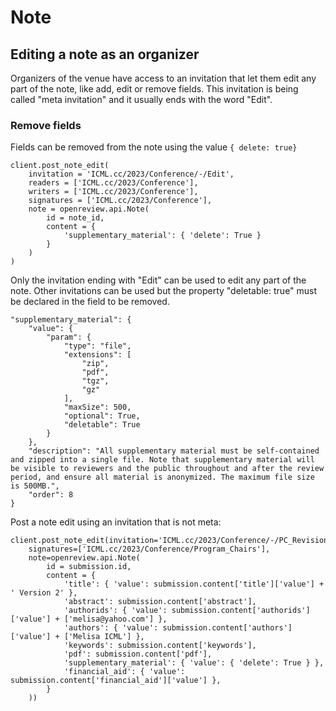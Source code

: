 # Note

## Editing a note as an organizer

Organizers of the venue have access to an invitation that let them edit any part of the note, like add, edit or remove fields. This invitation is being called "meta invitation" and it usually ends with the word "Edit".

### Remove fields

Fields can be removed from the note using the value `{ delete: true}`

```
client.post_note_edit(
    invitation = 'ICML.cc/2023/Conference/-/Edit',
    readers = ['ICML.cc/2023/Conference'],
    writers = ['ICML.cc/2023/Conference'],
    signatures = ['ICML.cc/2023/Conference'],
    note = openreview.api.Note(
        id = note_id,
        content = {
            'supplementary_material': { 'delete': True }
        }
    )
)
```

Only the invitation ending with "Edit" can be used to edit any part of the note. Other invitations can be used but the property "deletable: true" must be declared in the field to be removed.

```
"supplementary_material": {
    "value": {
        "param": {
            "type": "file",
            "extensions": [
                "zip",
                "pdf",
                "tgz",
                "gz"
            ],
            "maxSize": 500,
            "optional": True,
            "deletable": True
        }
    },
    "description": "All supplementary material must be self-contained and zipped into a single file. Note that supplementary material will be visible to reviewers and the public throughout and after the review period, and ensure all material is anonymized. The maximum file size is 500MB.",
    "order": 8
}
```

Post a note edit using an invitation that is not meta:

```
client.post_note_edit(invitation='ICML.cc/2023/Conference/-/PC_Revision',
    signatures=['ICML.cc/2023/Conference/Program_Chairs'],
    note=openreview.api.Note(
        id = submission.id,
        content = {
            'title': { 'value': submission.content['title']['value'] + ' Version 2' },
            'abstract': submission.content['abstract'],
            'authorids': { 'value': submission.content['authorids']['value'] + ['melisa@yahoo.com'] },
            'authors': { 'value': submission.content['authors']['value'] + ['Melisa ICML'] },
            'keywords': submission.content['keywords'],
            'pdf': submission.content['pdf'],
            'supplementary_material': { 'value': { 'delete': True } },
            'financial_aid': { 'value': submission.content['financial_aid']['value'] },                    
        }
    ))
```
